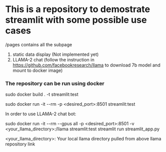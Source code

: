 # This is a repository to demostrate streamlit with some possible use cases

/pages contains all the subpage
1. static data display (Not implemented yet)
2. LLAMA-2 chat (follow the instruction in https://github.com/facebookresearch/llama to download 7b model and mount to docker image)

### The repository can be run using docker
sudo docker build . -t streamlit:test

sudo docker run -it --rm -p <desired_port>:8501 streamlit:test <your streamlit command>

In order to use LLAMA-2 chat bot:

sudo docker run -it --rm --gpus all -p <desired_port>:8501 -v <your_llama_directory>:/llama streamlit:test streamlit run streamlit_app.py

<your_llama_directory>: Your local llama directory pulled from above llama repository link
